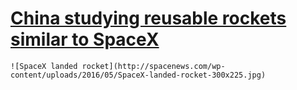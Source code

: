 # [China studying reusable rockets similar to SpaceX](http://spacenews.com/china-studying-reusable-rockets-similar-to-spacex/)

    ![SpaceX landed rocket](http://spacenews.com/wp-content/uploads/2016/05/SpaceX-landed-rocket-300x225.jpg)
  